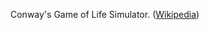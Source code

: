 Conway's Game of Life Simulator. ([Wikipedia](https://en.wikipedia.org/wiki/Conway%27s_Game_of_Life))
